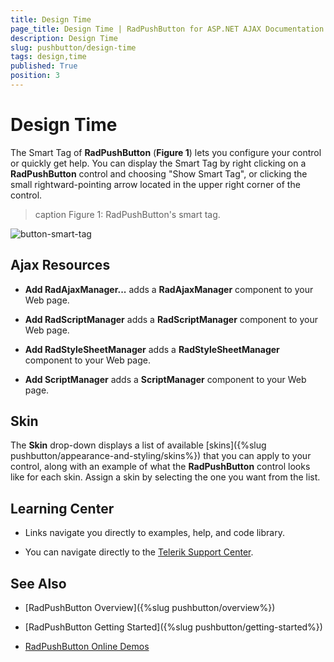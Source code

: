 ```yaml
---
title: Design Time
page_title: Design Time | RadPushButton for ASP.NET AJAX Documentation
description: Design Time
slug: pushbutton/design-time
tags: design,time
published: True
position: 3
---
```


# Design Time

The Smart Tag of **RadPushButton** (**Figure 1**) lets you configure your control or quickly get help. You can display the Smart Tag by right clicking on a **RadPushButton** control and choosing "Show Smart Tag", or clicking the small rightward-pointing arrow located in the upper right corner of the control.

>caption Figure 1: RadPushButton's smart tag.

![button-smart-tag](images/button-smart-tag.png)

## Ajax Resources

* **Add RadAjaxManager...** adds a **RadAjaxManager** component to your Web page.

* **Add RadScriptManager** adds a **RadScriptManager** component to your Web page.

* **Add RadStyleSheetManager** adds a **RadStyleSheetManager** component to your Web page.

* **Add ScriptManager** adds a **ScriptManager** component to your Web page.

## Skin

The **Skin** drop-down displays a list of available [skins]({%slug pushbutton/appearance-and-styling/skins%}) that you can apply to your control, along with an example of what the **RadPushButton** control looks like for each skin. Assign a skin by selecting the one you want from the list.

## Learning Center

* Links navigate you directly to examples, help, and code library.

* You can navigate directly to the [Telerik Support Center](https://www.telerik.com/support/home.aspx).

## See Also

 * [RadPushButton Overview]({%slug pushbutton/overview%})
 
 * [RadPushButton Getting Started]({%slug pushbutton/getting-started%})
 
 * [RadPushButton Online Demos](https://demos.telerik.com/aspnet-ajax/pushbutton/examples/overview/defaultcs.aspx)

